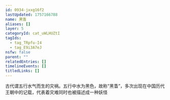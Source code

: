 ```yaml
---
id: 0934-jxxg16f2
lastUpdated: 1757166788
name: 黑眚
aliases: []
layer: 5
categoryId: cat_uWLHUZtI
tagIds:
  - tag_TRpfu-I4
  - tag_E9i3A7eJ
nsfw: false
parent: ""
relatedEntries: []
timelineEvents: []
titledLinks: []
---
```


古代谓五行水气而生的灾祸。五行中水为黑色，故称“黑眚”，多次出现在中国历代王朝中的记载，代表着灾难同时也被描述成一种妖怪